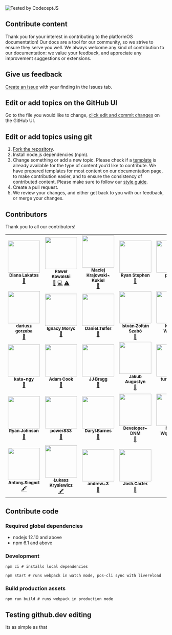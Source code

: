 <img alt="Tested by CodeceptJS" src="https://img.shields.io/badge/Tested%20by-CodeceptJS-green">

## Contribute content

Thank you for your interest in contributing to the platformOS documentation! Our docs are a tool for our community, so we strive to ensure they serve you well. We always welcome any kind of contribution to our documentation: we value your feedback, and appreciate any improvement suggestions or extensions.

## Give us feedback

[Create an issue](https://guides.github.com/features/issues/) with your finding in the Issues tab.

## Edit or add topics on the GitHub UI

Go to the file you would like to change, [click edit and commit changes](https://help.github.com/articles/editing-files-in-your-repository/) on the GitHub UI.

## Edit or add topics using git

1. [Fork the repository](https://guides.github.com/activities/forking/).
2. Install node.js dependencies (npm).
3. Change something or add a new topic. Please check if a [template](/tree/master/app/views/pages/doc-templates) is already available for the type of content you’d like to contribute. We have prepared templates for most content on our documentation page, to make contribution easier, and to ensure the consistency of contributed content. Please make sure to follow our [style guide](https://documentation.platformos.com/community/documentation-style-guide).
4. Create a pull request.
5. We review your changes, and either get back to you with our feedback, or merge your changes.

## Contributors

Thank you to all our contributors!
<!-- ALL-CONTRIBUTORS-LIST:START - Do not remove or modify this section -->
<!-- prettier-ignore-start -->
<!-- markdownlint-disable -->
<table>
  <tr>
    <td align="center"><a href="https://github.com/diana-lakatos"><img src="https://avatars0.githubusercontent.com/u/4191691?v=4&s=100?s=100" width="100px;" alt=""/><br /><sub><b>Diana Lakatos</b></sub></a><br /><a href="https://github.com/mdyd-dev/nearme-documentation/commits?author=diana-lakatos" title="Documentation">📖</a></td>
    <td align="center"><a href="https://github.com/pavelloz"><img src="https://avatars0.githubusercontent.com/u/546845?v=4&s=100?s=100" width="100px;" alt=""/><br /><sub><b>Paweł Kowalski</b></sub></a><br /><a href="https://github.com/mdyd-dev/nearme-documentation/commits?author=pavelloz" title="Documentation">📖</a> <a href="https://github.com/mdyd-dev/nearme-documentation/commits?author=pavelloz" title="Code">💻</a> <a href="https://github.com/mdyd-dev/nearme-documentation/commits?author=pavelloz" title="Tests">⚠️</a></td>
    <td align="center"><a href="https://github.com/Slashek"><img src="https://avatars0.githubusercontent.com/u/30107?v=4&s=100?s=100" width="100px;" alt=""/><br /><sub><b>Maciej Krajowski-Kukiel</b></sub></a><br /><a href="https://github.com/mdyd-dev/nearme-documentation/commits?author=Slashek" title="Documentation">📖</a></td>
    <td align="center"><a href="http://linkedin.com/in/ryan-stephen"><img src="https://avatars0.githubusercontent.com/u/51050549?v=4&s=100?s=100" width="100px;" alt=""/><br /><sub><b>Ryan Stephen</b></sub></a><br /><a href="https://github.com/mdyd-dev/nearme-documentation/commits?author=ryan-stephen" title="Documentation">📖</a></td>
    <td align="center"><a href="http://piotrze.blogspot.com"><img src="https://avatars0.githubusercontent.com/u/96238?v=4&s=100?s=100" width="100px;" alt=""/><br /><sub><b>piotrze</b></sub></a><br /><a href="https://github.com/mdyd-dev/nearme-documentation/commits?author=piotrze" title="Documentation">📖</a></td>
    <td align="center"><a href="https://github.com/lemingos"><img src="https://avatars0.githubusercontent.com/u/95296?v=4&s=100?s=100" width="100px;" alt=""/><br /><sub><b>Tomek</b></sub></a><br /><a href="https://github.com/mdyd-dev/nearme-documentation/commits?author=lemingos" title="Documentation">📖</a></td>
    <td align="center"><a href="https://krzysztofdanek.pl"><img src="https://avatars0.githubusercontent.com/u/1758834?v=4&s=100?s=100" width="100px;" alt=""/><br /><sub><b>Krzysztof Danek</b></sub></a><br /><a href="https://github.com/mdyd-dev/nearme-documentation/commits?author=chrisdanek" title="Documentation">📖</a></td>
  </tr>
  <tr>
    <td align="center"><a href="https://github.com/godot"><img src="https://avatars0.githubusercontent.com/u/150861?v=4&s=100?s=100" width="100px;" alt=""/><br /><sub><b>dariusz gorzeba</b></sub></a><br /><a href="https://github.com/mdyd-dev/nearme-documentation/commits?author=godot" title="Documentation">📖</a></td>
    <td align="center"><a href="https://github.com/ignacy"><img src="https://avatars0.githubusercontent.com/u/25693?v=4&s=100?s=100" width="100px;" alt=""/><br /><sub><b>Ignacy Moryc</b></sub></a><br /><a href="https://github.com/mdyd-dev/nearme-documentation/commits?author=ignacy" title="Documentation">📖</a></td>
    <td align="center"><a href="http://digitalfuel.co.nz"><img src="https://avatars0.githubusercontent.com/u/10215670?v=4&s=100?s=100" width="100px;" alt=""/><br /><sub><b>Daniel Telfer</b></sub></a><br /><a href="https://github.com/mdyd-dev/nearme-documentation/commits?author=digitalfuel" title="Documentation">📖</a></td>
    <td align="center"><a href="https://github.com/szabosteve"><img src="https://avatars0.githubusercontent.com/u/22324794?v=4&s=100?s=100" width="100px;" alt=""/><br /><sub><b>István Zoltán Szabó</b></sub></a><br /><a href="https://github.com/mdyd-dev/nearme-documentation/commits?author=szabosteve" title="Documentation">📖</a></td>
    <td align="center"><a href="https://github.com/kv109"><img src="https://avatars0.githubusercontent.com/u/399968?v=4&s=100?s=100" width="100px;" alt=""/><br /><sub><b>Kacper Walanus</b></sub></a><br /><a href="https://github.com/mdyd-dev/nearme-documentation/commits?author=kv109" title="Documentation">📖</a></td>
    <td align="center"><a href="http://coornail.net"><img src="https://avatars0.githubusercontent.com/u/195481?v=4&s=100?s=100" width="100px;" alt=""/><br /><sub><b>Kornel Lugosi</b></sub></a><br /><a href="https://github.com/mdyd-dev/nearme-documentation/commits?author=Coornail" title="Documentation">📖</a></td>
    <td align="center"><a href="http://www.siteglide.com"><img src="https://avatars0.githubusercontent.com/u/15265711?v=4&s=100?s=100" width="100px;" alt=""/><br /><sub><b>Dean Vizer</b></sub></a><br /><a href="https://github.com/mdyd-dev/nearme-documentation/commits?author=DeanmvSG" title="Documentation">📖</a></td>
  </tr>
  <tr>
    <td align="center"><a href="https://github.com/Nagygyorgy"><img src="https://avatars0.githubusercontent.com/u/3997812?v=4&s=100?s=100" width="100px;" alt=""/><br /><sub><b>kata-ngy</b></sub></a><br /><a href="https://github.com/mdyd-dev/nearme-documentation/commits?author=Nagygyorgy" title="Documentation">📖</a></td>
    <td align="center"><a href="http://onecreative.pro"><img src="https://avatars0.githubusercontent.com/u/3567277?v=4&s=100?s=100" width="100px;" alt=""/><br /><sub><b>Adam Cook</b></sub></a><br /><a href="https://github.com/mdyd-dev/nearme-documentation/commits?author=onecreative" title="Documentation">📖</a></td>
    <td align="center"><a href="https://github.com/JJBragg"><img src="https://avatars0.githubusercontent.com/u/31246057?v=4&s=100?s=100" width="100px;" alt=""/><br /><sub><b>JJ Bragg</b></sub></a><br /><a href="https://github.com/mdyd-dev/nearme-documentation/commits?author=JJBragg" title="Documentation">📖</a></td>
    <td align="center"><a href="https://github.com/kubaugustyn"><img src="https://avatars0.githubusercontent.com/u/1313115?v=4&s=100?s=100" width="100px;" alt=""/><br /><sub><b>Jakub Augustyn</b></sub></a><br /><a href="https://github.com/mdyd-dev/nearme-documentation/commits?author=kubaugustyn" title="Documentation">📖</a></td>
    <td align="center"><a href="https://github.com/turing9783"><img src="https://avatars0.githubusercontent.com/u/52897401?v=4&s=100?s=100" width="100px;" alt=""/><br /><sub><b>turing9783</b></sub></a><br /><a href="https://github.com/mdyd-dev/nearme-documentation/commits?author=turing9783" title="Documentation">📖</a></td>
    <td align="center"><a href="https://github.com/juliennearme"><img src="https://avatars0.githubusercontent.com/u/12803644?v=4&s=100?s=100" width="100px;" alt=""/><br /><sub><b>Julien Levadoux</b></sub></a><br /><a href="https://github.com/mdyd-dev/nearme-documentation/commits?author=juliennearme" title="Documentation">📖</a></td>
    <td align="center"><a href="https://github.com/streflik"><img src="https://avatars0.githubusercontent.com/u/87532?v=4&s=100?s=100" width="100px;" alt=""/><br /><sub><b>Krzysztof Streflik</b></sub></a><br /><a href="https://github.com/mdyd-dev/nearme-documentation/commits?author=streflik" title="Documentation">📖</a></td>
  </tr>
  <tr>
    <td align="center"><a href="https://theleanoptimizer.com/web-development"><img src="https://avatars0.githubusercontent.com/u/505204?v=4&s=100?s=100" width="100px;" alt=""/><br /><sub><b>Ryan Johnson</b></sub></a><br /><a href="https://github.com/mdyd-dev/nearme-documentation/commits?author=theleanoptimizer" title="Documentation">📖</a></td>
    <td align="center"><a href="https://github.com/power833"><img src="https://avatars0.githubusercontent.com/u/53452538?v=4&s=100?s=100" width="100px;" alt=""/><br /><sub><b>power833</b></sub></a><br /><a href="https://github.com/mdyd-dev/nearme-documentation/commits?author=power833" title="Documentation">📖</a></td>
    <td align="center"><a href="https://github.com/darylbarnes"><img src="https://avatars0.githubusercontent.com/u/3056383?v=4&s=100?s=100" width="100px;" alt=""/><br /><sub><b>Daryl Barnes</b></sub></a><br /><a href="https://github.com/mdyd-dev/nearme-documentation/commits?author=darylbarnes" title="Documentation">📖</a></td>
    <td align="center"><a href="https://github.com/Developer-DNM"><img src="https://avatars0.githubusercontent.com/u/1714812?v=4&s=100?s=100" width="100px;" alt=""/><br /><sub><b>Developer-DNM</b></sub></a><br /><a href="https://github.com/mdyd-dev/nearme-documentation/commits?author=Developer-DNM" title="Documentation">📖</a></td>
    <td align="center"><a href="https://github.com/maciej-webpassion"><img src="https://avatars0.githubusercontent.com/u/1659907?v=4&s=100?s=100" width="100px;" alt=""/><br /><sub><b>Maciej Węgrzynek</b></sub></a><br /><a href="https://github.com/mdyd-dev/nearme-documentation/commits?author=maciej-webpassion" title="Documentation">📖</a></td>
    <td align="center"><a href="https://twitter.com/kalmanhosszu"><img src="https://avatars0.githubusercontent.com/u/193390?v=4?s=100" width="100px;" alt=""/><br /><sub><b>Kálmán Hosszu</b></sub></a><br /><a href="#content-hosszukalman" title="Content">🖋</a> <a href="#example-hosszukalman" title="Examples">💡</a></td>
    <td align="center"><a href="https://github.com/ScottBReynolds"><img src="https://avatars3.githubusercontent.com/u/5578256?v=4?s=100" width="100px;" alt=""/><br /><sub><b>Scott B Reynolds</b></sub></a><br /><a href="#content-ScottBReynolds" title="Content">🖋</a></td>
  </tr>
  <tr>
    <td align="center"><a href="https://github.com/Agsiegert"><img src="https://avatars1.githubusercontent.com/u/4143205?v=4?s=100" width="100px;" alt=""/><br /><sub><b>Antony Siegert</b></sub></a><br /><a href="#content-Agsiegert" title="Content">🖋</a></td>
    <td align="center"><a href="http://secondgate.pl/"><img src="https://avatars.githubusercontent.com/u/1907443?v=4?s=100" width="100px;" alt=""/><br /><sub><b>Łukasz Krysiewicz</b></sub></a><br /><a href="#content-z-x" title="Content">🖋</a></td>
    <td align="center"><a href="https://github.com/andrew-3"><img src="https://avatars.githubusercontent.com/u/52176193?v=4?s=100" width="100px;" alt=""/><br /><sub><b>andrew-3</b></sub></a><br /><a href="https://github.com/mdyd-dev/nearme-documentation/commits?author=andrew-3" title="Documentation">📖</a></td>
    <td align="center"><a href="https://github.com/JoshCarterWeb"><img src="https://avatars.githubusercontent.com/u/19346636?v=4?s=100" width="100px;" alt=""/><br /><sub><b>Josh Carter</b></sub></a><br /><a href="https://github.com/mdyd-dev/nearme-documentation/commits?author=JoshCarterWeb" title="Documentation">📖</a></td>
  </tr>
</table>

<!-- markdownlint-restore -->
<!-- prettier-ignore-end -->

<!-- ALL-CONTRIBUTORS-LIST:END -->

## Contribute code

### Required global dependencies

- nodejs 12.10 and above
- npm 6.1 and above

### Development

    npm ci # installs local dependencies

    npm start # runs webpack in watch mode, pos-cli sync with livereload 

### Build production assets

    npm run build # runs webpack in production mode

## Testing github.dev editing

Its as simple as that